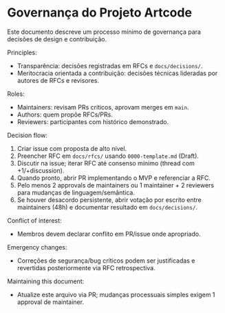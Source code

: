 # Governança do Projeto Artcode

Este documento descreve um processo mínimo de governança para decisões de design e contribuição.

Principles:
- Transparência: decisões registradas em RFCs e `docs/decisions/`.
- Meritocracia orientada a contribuição: decisões técnicas lideradas por autores de RFCs e revisores.

Roles:
- Maintainers: revisam PRs críticos, aprovam merges em `main`.
- Authors: quem propõe RFCs/PRs.
- Reviewers: participantes com histórico demonstrado.

Decision flow:
1. Criar issue com proposta de alto nível.
2. Preencher RFC em `docs/rfcs/` usando `0000-template.md` (Draft).
3. Discutir na issue; iterar RFC até consenso mínimo (thread com +1/+discussion).
4. Quando pronto, abrir PR implementando o MVP e referenciar a RFC.
5. Pelo menos 2 approvals de maintainers ou 1 maintainer + 2 reviewers para mudanças de linguagem/semântica.
6. Se houver desacordo persistente, abrir votação por escrito entre maintainers (48h) e documentar resultado em `docs/decisions/`.

Conflict of interest:
- Membros devem declarar conflito em PR/issue onde apropriado.

Emergency changes:
- Correções de segurança/bug críticos podem ser justificadas e revertidas posteriormente via RFC retrospectiva.

Maintaining this document:
- Atualize este arquivo via PR; mudanças processuais simples exigem 1 approval de maintainer.

